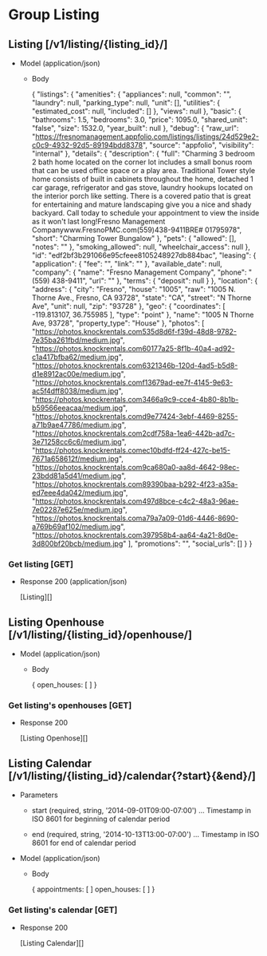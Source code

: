 # Group Listing

## Listing [/v1/listing/{listing_id}/]


+ Model (application/json)
		
	+ Body
	
		{
		  "listings": {
		    "amenities": {
		      "appliances": null,
		      "common": "",
		      "laundry": null,
		      "parking_type": null,
		      "unit": [],
		      "utilities": {
		        "estimated_cost": null,
		        "included": []
		      },
		      "views": null
		    },
		    "basic": {
		      "bathrooms": 1.5,
		      "bedrooms": 3.0,
		      "price": 1095.0,
		      "shared_unit": "false",
		      "size": 1532.0,
		      "year_built": null
		    },
		    "debug": {
		      "raw_url": "https://fresnomanagement.appfolio.com/listings/listings/24d529e2-c0c9-4932-92d5-89194bdd8378",
		      "source": "appfolio",
		      "visibility": "internal"
		    },
		    "details": {
		      "description": {
		        "full": "Charming 3 bedroom 2 bath home located on the corner lot includes a small bonus room that can be used office space or a play area.  Traditional Tower style home consists of built in cabinets throughout the home, detached 1 car garage, refrigerator and gas stove, laundry hookups located on the interior porch like setting. There is a covered patio that is great for entertaining and mature landscaping give you a nice and shady backyard.  Call today to schedule your appointment to view the inside as it won't last long!Fresno Management Companywww.FresnoPMC.com(559)438-9411BRE# 01795978",
		        "short": "Charming Tower Bungalow"
		      },
		      "pets": {
		        "allowed": [],
		        "notes": ""
		      },
		      "smoking_allowed": null,
		      "wheelchair_access": null
		    },
		    "id": "edf2bf3b291066e95cfeee8105248927db884bac",
		    "leasing": {
		      "application": {
		        "fee": "",
		        "link": ""
		      },
		      "available_date": null,
		      "company": {
		        "name": "Fresno Management Company",
		        "phone": "(559) 438-9411",
		        "url": ""
		      },
		      "terms": {
		        "deposit": null
		      }
		    },
		    "location": {
		      "address": {
		        "city": "Fresno",
		        "house": "1005",
		        "raw": "1005 N. Thorne Ave., Fresno, CA 93728",
		        "state": "CA",
		        "street": "N Thorne Ave",
		        "unit": null,
		        "zip": "93728"
		      },
		      "geo": {
		        "coordinates": [
		          -119.813107,
		          36.755985
		        ],
		        "type": "point"
		      },
		      "name": "1005 N Thorne Ave, 93728",
		      "property_type": "House"
		    },
		    "photos": [
		      "https://photos.knockrentals.com535d8d6f-f39d-48d8-9782-7e35ba261fbd/medium.jpg",
		      "https://photos.knockrentals.com60177a25-8f1b-40a4-ad92-c1a417bfba62/medium.jpg",
		      "https://photos.knockrentals.com6321346b-120d-4ad5-b5d8-d1e8912ac00e/medium.jpg",
		      "https://photos.knockrentals.comf13679ad-ee7f-4145-9e63-ac5f4dff8038/medium.jpg",
		      "https://photos.knockrentals.com3466a9c9-cce4-4b80-8b1b-b59566eeacaa/medium.jpg",
		      "https://photos.knockrentals.comd9e77424-3ebf-4469-8255-a71b9ae47786/medium.jpg",
		      "https://photos.knockrentals.com2cdf758a-1ea6-442b-ad7c-3e71258cc6c6/medium.jpg",
		      "https://photos.knockrentals.comec10bdfd-ff24-427c-be15-7671a658612f/medium.jpg",
		      "https://photos.knockrentals.com9ca680a0-aa8d-4642-98ec-23bdd81a5d41/medium.jpg",
		      "https://photos.knockrentals.com89390baa-b292-4f23-a35a-ed7eee4da042/medium.jpg",
		      "https://photos.knockrentals.com497d8bce-c4c2-48a3-96ae-7e02287e625e/medium.jpg",
		      "https://photos.knockrentals.coma79a7a09-01d6-4446-8690-a769b69af102/medium.jpg",
		      "https://photos.knockrentals.com397958b4-aa64-4a21-8d0e-3d800bf20bcb/medium.jpg"
		    ],
		    "promotions": "",
		    "social_urls": []
		  }
		}

### Get listing [GET]

+ Response 200 (application/json)

	[Listing][]        


## Listing Openhouse [/v1/listing/{listing_id}/openhouse/]

+ Model (application/json)
		
	+ Body
	
		{
			open_houses: [ ]
		}
		
### Get listing's openhouses [GET]

+ Response 200
	
	[Listing Openhose][]
	
## Listing Calendar [/v1/listing/{listing_id}/calendar{?start}{&end}/]
 
+ Parameters
	
	+ start (required, string, '2014-09-01T09:00-07:00') ... Timestamp in ISO 8601 for beginning of calendar period
	
	+ end (required, string, '2014-10-13T13:00-07:00') ... Timestamp in ISO 8601 for end of calendar period

+ Model (application/json)
	
	+ Body
	
		{
			appointments: [ ]
			open_houses: [ ]
		}
		
### Get listing's calendar [GET]

+ Response 200
	
	[Listing Calendar][]
